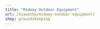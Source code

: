 ```yaml
---
title: "Midway Outdoor Equipment"
url: /hiawatha/midway-outdoor-equipment/
shop: groundskeeping
---
```

